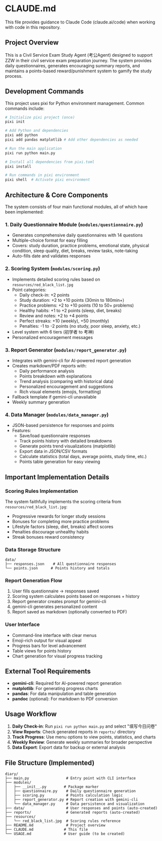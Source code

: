 # CLAUDE.md

This file provides guidance to Claude Code (claude.ai/code) when working with code in this repository.

## Project Overview

This is a Civil Service Exam Study Agent (考公Agent) designed to support ZZW in their civil service exam preparation journey. The system provides daily questionnaires, generates encouraging summary reports, and maintains a points-based reward/punishment system to gamify the study process.

## Development Commands

This project uses pixi for Python environment management. Common commands include:

```bash
# Initialize pixi project (once)
pixi init

# Add Python and dependencies
pixi add python
pixi add pandas matplotlib # Add other dependencies as needed

# Run the main application
pixi run python main.py

# Install all dependencies from pixi.toml
pixi install

# Run commands in pixi environment
pixi shell  # Activate pixi environment
```

## Architecture & Core Components

The system consists of four main functional modules, all of which have been implemented:

### 1. Daily Questionnaire Module (`modules/questionnaire.py`)
- Generates comprehensive daily questionnaires with 14 questions
- Multiple-choice format for easy filling
- Covers: study duration, practice problems, emotional state, physical condition, sleep quality, diet, breaks, review tasks, note-taking
- Auto-fills date and validates responses

### 2. Scoring System (`modules/scoring.py`)
- Implements detailed scoring rules based on `resources/red_black_list.jpg`
- Point categories:
  - Daily check-in: +2 points
  - Study duration: +2 to +10 points (30min to 180min+)
  - Practice problems: +2 to +10 points (10 to 50+ problems)
  - Healthy habits: +1 to +2 points (sleep, diet, breaks)
  - Review and notes: +2 to +4 points
  - Perfect streaks: +10 (weekly), +50 (monthly)
  - Penalties: -1 to -2 points (no study, poor sleep, anxiety, etc.)
- Level system with 6 tiers (初学者 to 考神)
- Personalized encouragement messages

### 3. Report Generator (`modules/report_generator.py`)
- Integrates with gemini-cli for AI-powered report generation
- Creates markdown/PDF reports with:
  - Daily performance analysis
  - Points breakdown with explanations
  - Trend analysis (comparing with historical data)
  - Personalized encouragement and suggestions
  - Rich visual elements (emojis, formatting)
- Fallback template if gemini-cli unavailable
- Weekly summary generation

### 4. Data Manager (`modules/data_manager.py`)
- JSON-based persistence for responses and points
- Features:
  - Save/load questionnaire responses
  - Track points history with detailed breakdowns
  - Generate points trend visualizations (matplotlib)
  - Export data in JSON/CSV formats
  - Calculate statistics (total days, average points, study time, etc.)
  - Points table generation for easy viewing

## Important Implementation Details

### Scoring Rules Implementation
The system faithfully implements the scoring criteria from `resources/red_black_list.jpg`:
- Progressive rewards for longer study sessions
- Bonuses for completing more practice problems
- Lifestyle factors (sleep, diet, breaks) affect scores
- Penalties discourage unhealthy habits
- Streak bonuses reward consistency

### Data Storage Structure
```
data/
├── responses.json    # All questionnaire responses
└── points.json      # Points history and totals
```

### Report Generation Flow
1. User fills questionnaire → responses saved
2. Scoring system calculates points based on responses + history
3. Report generator creates prompt for gemini-cli
4. gemini-cli generates personalized content
5. Report saved as markdown (optionally converted to PDF)

### User Interface
- Command-line interface with clear menus
- Emoji-rich output for visual appeal
- Progress bars for level advancement
- Table views for points history
- Chart generation for visual progress tracking

## External Tool Requirements

- **gemini-cli**: Required for AI-powered report generation
- **matplotlib**: For generating progress charts
- **pandas**: For data manipulation and table generation
- **pandoc** (optional): For markdown to PDF conversion

## Usage Workflow

1. **Daily Check-in**: Run `pixi run python main.py` and select "填写今日问卷"
2. **View Reports**: Check generated reports in `reports/` directory
3. **Track Progress**: Use menu options to view points, statistics, and charts
4. **Weekly Review**: Generate weekly summaries for broader perspective
5. **Data Export**: Export data for backup or external analysis

## File Structure (Implemented)

```
diary/
├── main.py                 # Entry point with CLI interface
├── modules/
│   ├── __init__.py        # Package marker
│   ├── questionnaire.py    # Daily questionnaire generation
│   ├── scoring.py          # Points calculation logic
│   ├── report_generator.py # Report creation with gemini-cli
│   └── data_manager.py     # Data persistence and visualization
├── data/                   # User responses and points (auto-created)
├── reports/                # Generated reports (auto-created)
├── resources/              
│   └── red_black_list.jpg  # Scoring rules reference
├── README.md               # Project overview
├── CLAUDE.md              # This file
└── USAGE.md               # User guide (to be created)
```
